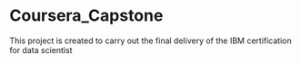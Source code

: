 # Coursera_Capstone
 This project is created to carry out the final delivery of the IBM certification for data scientist
